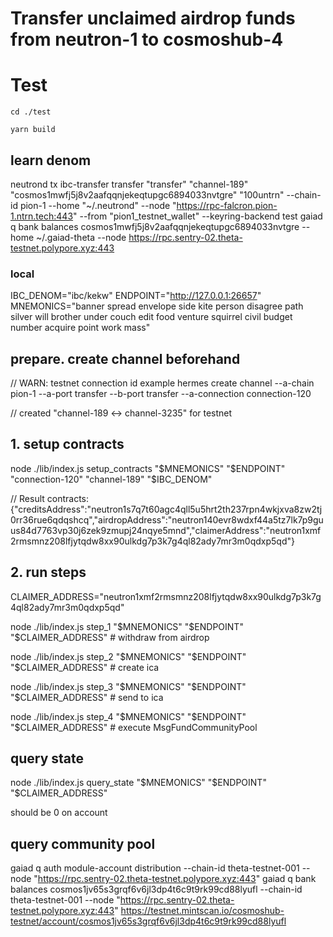# Transfer unclaimed airdrop funds from neutron-1 to cosmoshub-4

# Test
`cd ./test`

`yarn build`

## learn denom
neutrond tx ibc-transfer transfer "transfer" "channel-189" "cosmos1mwfj5j8v2aafqqnjekeqtupgc6894033nvtgre" "100untrn" --chain-id pion-1 --home "~/.neutrond" --node "https://rpc-falcron.pion-1.ntrn.tech:443" --from "pion1_testnet_wallet" --keyring-backend test
gaiad q bank balances cosmos1mwfj5j8v2aafqqnjekeqtupgc6894033nvtgre --home ~/.gaiad-theta --node https://rpc.sentry-02.theta-testnet.polypore.xyz:443

### local
IBC_DENOM="ibc/kekw"
ENDPOINT="http://127.0.0.1:26657"
MNEMONICS="banner spread envelope side kite person disagree path silver will brother under couch edit food venture squirrel civil budget number acquire point work mass"

## prepare. create channel beforehand
// WARN: testnet connection id example
hermes create channel --a-chain pion-1 --a-port transfer --b-port transfer --a-connection connection-120

// created "channel-189 <-> channel-3235" for testnet

## 1. setup contracts
node ./lib/index.js setup_contracts "$MNEMONICS" "$ENDPOINT" "connection-120" "channel-189" "$IBC_DENOM"

// Result contracts:
{"creditsAddress":"neutron1s7q7t60agc4qll5u5hrt2th237rpn4wkjxva8zw2tj0rr36rue6qdqshcq","airdropAddress":"neutron140evr8wdxf44a5tz7lk7p9guus84d7763vp30j6zek9zmupj24nqye5mnd","claimerAddress":"neutron1xmf2rmsmnz208lfjytqdw8xx90ulkdg7p3k7g4ql82ady7mr3m0qdxp5qd"}

## 2. run steps
CLAIMER_ADDRESS="neutron1xmf2rmsmnz208lfjytqdw8xx90ulkdg7p3k7g4ql82ady7mr3m0qdxp5qd"

node ./lib/index.js step_1 "$MNEMONICS" "$ENDPOINT" "$CLAIMER_ADDRESS" # withdraw from airdrop

node ./lib/index.js step_2 "$MNEMONICS" "$ENDPOINT" "$CLAIMER_ADDRESS" # create ica

node ./lib/index.js step_3 "$MNEMONICS" "$ENDPOINT" "$CLAIMER_ADDRESS" # send to ica

node ./lib/index.js step_4 "$MNEMONICS" "$ENDPOINT" "$CLAIMER_ADDRESS" # execute MsgFundCommunityPool

## query state
node ./lib/index.js query_state "$MNEMONICS" "$ENDPOINT" "$CLAIMER_ADDRESS"

should be 0 on account

## query community pool
gaiad q auth module-account distribution --chain-id theta-testnet-001 --node "https://rpc.sentry-02.theta-testnet.polypore.xyz:443"
gaiad q bank balances cosmos1jv65s3grqf6v6jl3dp4t6c9t9rk99cd88lyufl --chain-id theta-testnet-001 --node "https://rpc.sentry-02.theta-testnet.polypore.xyz:443"
https://testnet.mintscan.io/cosmoshub-testnet/account/cosmos1jv65s3grqf6v6jl3dp4t6c9t9rk99cd88lyufl
